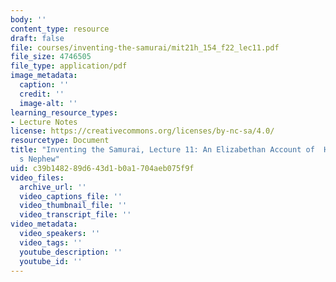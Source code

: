 ```yaml
---
body: ''
content_type: resource
draft: false
file: courses/inventing-the-samurai/mit21h_154_f22_lec11.pdf
file_size: 4746505
file_type: application/pdf
image_metadata:
  caption: ''
  credit: ''
  image-alt: ''
learning_resource_types:
- Lecture Notes
license: https://creativecommons.org/licenses/by-nc-sa/4.0/
resourcetype: Document
title: "Inventing the Samurai, Lecture 11: An Elizabethan Account of  Hideyoshi\u2019\
  s Nephew"
uid: c39b1482-89d6-43d1-b0a1-704aeb075f9f
video_files:
  archive_url: ''
  video_captions_file: ''
  video_thumbnail_file: ''
  video_transcript_file: ''
video_metadata:
  video_speakers: ''
  video_tags: ''
  youtube_description: ''
  youtube_id: ''
---
```

